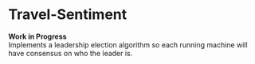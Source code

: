 # Travel-Sentiment
**Work in Progress**  
Implements a leadership election algorithm so each running machine will have consensus on who the leader is.
